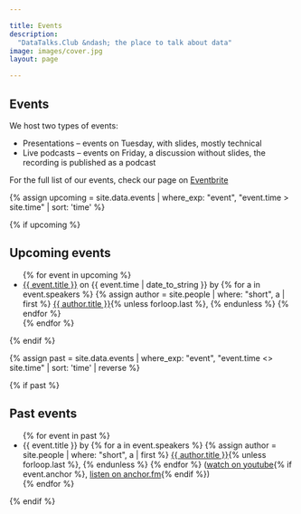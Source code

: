 ```yaml
---

title: Events
description:
  "DataTalks.Club &ndash; the place to talk about data"
image: images/cover.jpg
layout: page

---
```


## Events


We host two types of events:

* Presentations &ndash; events on Tuesday, with slides, mostly technical
* Live podcasts &ndash; events on Friday, a discussion without slides, the recording is published as a podcast


For the full list of our events, check our page on <a href="https://www.eventbrite.com/o/datatalksclub-31603209675" target="_blank">Eventbrite</a>

{% assign upcoming = site.data.events
  | where_exp: "event", "event.time > site.time"
  | sort: 'time' %}

{% if upcoming %}
## Upcoming events

<ul>
  {% for event in upcoming %}
    <li>
      <a href="{{ event.link }}" target="_blank">{{ event.title }}</a> on {{ event.time | date_to_string }} by
        {% for a in event.speakers %}
          {% assign author = site.people | where: "short", a | first  %}
          <a href="/people/{{a}}.html">{{ author.title }}</a>{% unless forloop.last %}, {% endunless %}
        {% endfor %}
    </li>
  {% endfor %}
</ul>
{% endif %}


{% assign past = site.data.events
  | where_exp: "event", "event.time <> site.time"
  | sort: 'time'
  | reverse %}

{% if past %}
## Past events

<ul>
  {% for event in past %}
    <li>
      {{ event.title }} by
        {% for a in event.speakers %}
          {% assign author = site.people | where: "short", a | first %}
          <a href="/people/{{a}}.html">{{ author.title }}</a>{% unless forloop.last %}, {% endunless %}
        {% endfor %}
        (<a href="{{ event.youtube }}" target="_blank">watch on youtube</a>{% if event.anchor %}, <a href="{{ event.anchor }}" target="_blank">listen on anchor.fm</a>{% endif %})
    </li>
  {% endfor %}
</ul>
{% endif %}
